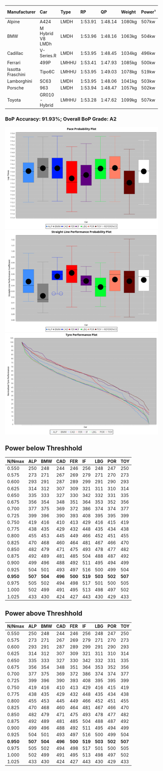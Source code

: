 |Manufacturer|Car|Type|RP|QP|Weight|Power¹|Threshhold|PINC|Power²|E/Stint|AVG Vmax|FDS|RDLC|L/Stint|BOP-Grade|ModelAccuracy|ModelPoints|Match%|
|:-|:-|:-|:-|:-|:-|:-|:-|:-|:-|:-|:-|:-|:-|:-|:-|:-|:-|:-|
|Alpine|A424|LMDH|1:53.91|1:48.14|1080kg|507kw|210.0kph|0%|507kw|903MJ|277.67kph|-|0.99|35|~A1|81.46%|523|99.88%|
|BMW|M Hybrid V8 LMDh|LMDH|1:53.96|1:48.16|1063kg|504kw|210.0kph|0%|504kw|891MJ|274.32kph|-|1.01|35|~A1|98.60%|1690|97.28%|
|Cadillac|V-Series.R|LMDH|1:53.95|1:48.45|1034kg|496kw|210.0kph|0%|496kw|871MJ|279.03kph|-|1.03|35|+B1|98.38%|1765|89.36%|
|Ferrari|499P|LMHHU|1:53.41|1:47.93|1085kg|500kw|210.0kph|0%|500kw|885MJ|279.22kph|190kph|1.01|35|-B1|92.24%|2247|86.04%|
|Issotta Fraschini|Tipo6C|LMHHU|1:53.95|1:49.03|1078kg|519kw|210.0kph|0%|519kw|921MJ|278.69kph|190kph|1.03|34|+A2|66.67%|96|92.55%|
|Lamborghini|SC63|LMDH|1:53.95|1:48.06|1041kg|503kw|210.0kph|0%|503kw|884MJ|277.26kph|-|1.05|35|+B1|96.77%|419|88.08%|
|Porsche|963|LMDH|1:53.94|1:48.47|1057kg|502kw|210.0kph|0%|502kw|887MJ|278.59kph|-|1.01|35|~A1|96.81%|5438|100.00%|
|Toyota|GR010 - Hybrid|LMHHU|1:53.28|1:47.62|1099kg|507kw|210.0kph|0%|507kw|903MJ|277.15kph|190kph|1.00|35|-B2|86.04%|1751|82.27%|

### BoP Accuracy: 91.93%; Overall BoP Grade: A2
![PACECHART](./IMG/ACOMETHOD.png)
![STRAIGHTLINEPERFORMANCECHART](./IMG/ACOMETHOD_sp.png)
![TYREPERFORMANCECHART](./IMG/ACOMETHOD_tw.png)

## Power below Threshhold
|N/Nmax|ALP|BMW|CAD|FER|IF|LBG|POR|TOY|
|:-|:-|:-|:-|:-|:-|:-|:-|:-|
|0.550|250|248|244|246|256|248|247|250|
|0.575|273|271|267|269|279|271|270|273|
|0.600|293|291|287|289|299|291|290|293|
|0.625|314|312|307|309|321|311|310|314|
|0.650|335|333|327|330|342|332|331|335|
|0.675|356|354|348|351|364|353|352|356|
|0.700|377|375|369|372|386|374|374|377|
|0.725|399|396|390|393|408|395|395|399|
|0.750|419|416|410|413|429|416|415|419|
|0.775|438|435|429|432|448|435|434|438|
|0.800|455|453|445|449|466|452|451|455|
|0.825|470|468|460|464|481|467|466|470|
|0.850|482|479|471|475|493|478|477|482|
|0.875|492|489|481|485|504|488|487|492|
|0.900|499|496|488|492|511|495|494|499|
|0.925|504|501|493|497|516|500|499|504|
|**0.950**|**507**|**504**|**496**|**500**|**519**|**503**|**502**|**507**|
|0.975|505|502|494|498|517|501|500|505|
|1.000|502|499|491|495|513|498|497|502|
|1.025|433|430|424|427|443|430|429|433|

## Power above Threshhold
|N/Nmax|ALP|BMW|CAD|FER|IF|LBG|POR|TOY|
|:-|:-|:-|:-|:-|:-|:-|:-|:-|
|0.550|250|248|244|246|256|248|247|250|
|0.575|273|271|267|269|279|271|270|273|
|0.600|293|291|287|289|299|291|290|293|
|0.625|314|312|307|309|321|311|310|314|
|0.650|335|333|327|330|342|332|331|335|
|0.675|356|354|348|351|364|353|352|356|
|0.700|377|375|369|372|386|374|374|377|
|0.725|399|396|390|393|408|395|395|399|
|0.750|419|416|410|413|429|416|415|419|
|0.775|438|435|429|432|448|435|434|438|
|0.800|455|453|445|449|466|452|451|455|
|0.825|470|468|460|464|481|467|466|470|
|0.850|482|479|471|475|493|478|477|482|
|0.875|492|489|481|485|504|488|487|492|
|0.900|499|496|488|492|511|495|494|499|
|0.925|504|501|493|497|516|500|499|504|
|**0.950**|**507**|**504**|**496**|**500**|**519**|**503**|**502**|**507**|
|0.975|505|502|494|498|517|501|500|505|
|1.000|502|499|491|495|513|498|497|502|
|1.025|433|430|424|427|443|430|429|433|
